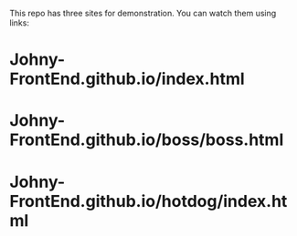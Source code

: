 This repo has three sites for demonstration.
You can watch them using links:
# Johny-FrontEnd.github.io/index.html
# Johny-FrontEnd.github.io/boss/boss.html
# Johny-FrontEnd.github.io/hotdog/index.html

